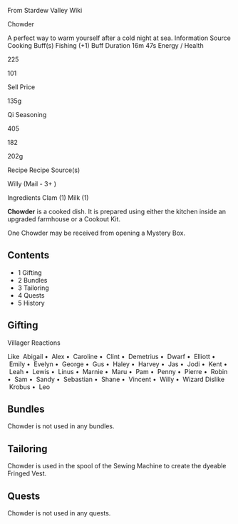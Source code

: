 From Stardew Valley Wiki

Chowder

A perfect way to warm yourself after a cold night at sea. Information Source Cooking Buff(s) Fishing (+1) Buff Duration 16m 47s Energy / Health

225

101

Sell Price

135g

Qi Seasoning

405

182

202g

Recipe Recipe Source(s)

Willy (Mail - 3+ )

Ingredients Clam (1) Milk (1)

**Chowder** is a cooked dish. It is prepared using either the kitchen inside an upgraded farmhouse or a Cookout Kit.

One Chowder may be received from opening a Mystery Box.

## Contents

- 1 Gifting
- 2 Bundles
- 3 Tailoring
- 4 Quests
- 5 History

## Gifting

Villager Reactions

Like  Abigail •  Alex •  Caroline •  Clint •  Demetrius •  Dwarf •  Elliott •  Emily •  Evelyn •  George •  Gus •  Haley •  Harvey •  Jas •  Jodi •  Kent •  Leah •  Lewis •  Linus •  Marnie •  Maru •  Pam •  Penny •  Pierre •  Robin •  Sam •  Sandy •  Sebastian •  Shane •  Vincent •  Willy •  Wizard Dislike  Krobus •  Leo

## Bundles

Chowder is not used in any bundles.

## Tailoring

Chowder is used in the spool of the Sewing Machine to create the dyeable Fringed Vest.

## Quests

Chowder is not used in any quests.